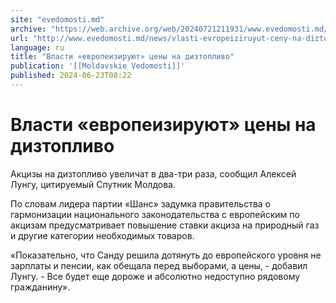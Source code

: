 ```yaml
---
site: "evedomosti.md"
archive: "https://web.archive.org/web/20240721211931/www.evedomosti.md/news/vlasti-evropeiziruyut-ceny-na-diztoplivo"
url: "http://www.evedomosti.md/news/vlasti-evropeiziruyut-ceny-na-diztoplivo"
language: ru
title: "Власти «европеизируют» цены на дизтопливо"
publication: '[[Moldavskie Vedomosti]]'
published: 2024-06-23T08:22
---
```


# Власти «европеизируют» цены на дизтопливо

Акцизы на дизтопливо увеличат в два-три раза, сообщил Алексей Лунгу, цитируемый Спутник Молдова.

По словам лидера партии «Шанс» задумка правительства о гармонизации национального законодательства с европейским по акцизам предусматривает повышение ставки акциза на природный газ и другие категории необходимых товаров.

«Показательно, что Санду решила дотянуть до европейского уровня не зарплаты и пенсии, как обещала перед выборами, а цены, - добавил Лунгу. - Все будет еще дороже и абсолютно недоступно рядовому гражданину».